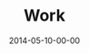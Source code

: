 ---
layout: message
category: message
series: "The New Man"
title: "Work"
date: 2014-05-10-00-00
message_id: 863
---